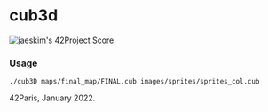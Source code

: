 # cub3d

[![jaeskim's 42Project Score](https://badge42.herokuapp.com/api/project/lraffin/cub3d)](https://github.com/JaeSeoKim/badge42)

### Usage

`./cub3D maps/final_map/FINAL.cub images/sprites/sprites_col.cub`

42Paris, January 2022.
